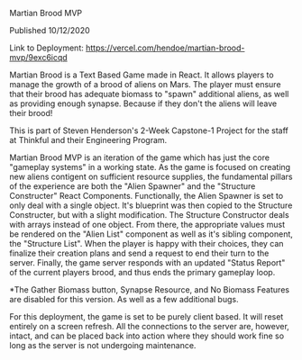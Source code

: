 Martian Brood MVP

Published 10/12/2020

Link to Deployment: https://vercel.com/hendoe/martian-brood-mvp/9exc6icqd

Martian Brood is a Text Based Game made in React. It allows players to manage the growth of a brood of aliens on Mars. The player must ensure that their brood has
adequate biomass to "spawn" additional aliens, as well as providing enough synapse. Because if they don't the aliens will leave their brood!

This is part of Steven Henderson's 2-Week Capstone-1 Project for the staff at Thinkful and their Engineering Program. 

Martian Brood MVP is an iteration of the game which has just the core "gameplay systems" in a working state. As the game is focused on creating new aliens contigent on sufficient resource supplies, the fundamental pillars of the experience are both the "Alien Spawner" and the "Structure Constructer" React Components. Functionally, the Alien Spawner is set to only deal with a single object. It's blueprint was then copied to the Structure Constructer, but with a slight modification. The Structure Constructor deals with arrays instead of one object. From there, the appropriate values must be rendered on the "Alien List" component as well as it's sibling component, the "Structure List". When the player is happy with their choices, they can finalize their creation plans and send a request to end their turn to the server. Finally, the game server responds with an updated "Status Report" of the current players brood, and thus ends the primary gameplay loop.

*The Gather Biomass button, Synapse Resource, and No Biomass Features are disabled for this version. As well as a few additional bugs.

For this deployment, the game is set to be purely client based. It will reset entirely on a screen refresh. All the connections to the server are, however, intact, and can be placed back into action where they should work fine so long as the server is not undergoing maintenance.